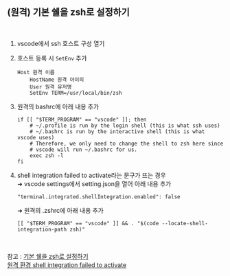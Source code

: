 ## (원격) 기본 쉘을 zsh로 설정하기

<br>

1. vscode에서 ssh 호스트 구성 열기

2. 호스트 등록 시 `SetEnv` 추가
    ```console
    Host 원격 이름
        HostName 원격 아이피
        User 원격 유저명
        SetEnv TERM=/usr/local/bin/zsh 
    ```

3. 원격의 bashrc에 아래 내용 추가
    ```console
    if [[ "$TERM_PROGRAM" == "vscode" ]]; then
        # ~/.profile is run by the login shell (this is what ssh uses)
        # ~/.bashrc is run by the interactive shell (this is what vscode uses)
        # Therefore, we only need to change the shell to zsh here since
        # vscode will run ~/.bashrc for us.
        exec zsh -l
    fi
    ```

4. shell integration failed to activate라는 문구가 뜨는 경우    
    ➜ vscode settings에서 setting.json을 열어 아래 내용 추가
    ```console
    "terminal.integrated.shellIntegration.enabled": false
    ```
    ➜ 원격의 .zshrc에 아래 내용 추가
    ```console
    [[ "$TERM_PROGRAM" == "vscode" ]] && . "$(code --locate-shell-integration-path zsh)"
    ```

<br>

참고 : [기본 쉘을 zsh로 설정하기](https://stackoverflow.com/questions/70824431/integrated-shell-changes-back-to-bash-every-time-i-open-remote-workspace)      
[원격 환경 shell integration failed to activate](https://stackoverflow.com/questions/73292777/vscode-ssh-remote-connected-to-ec2-instance-shell-integration-failed-to-activa)
